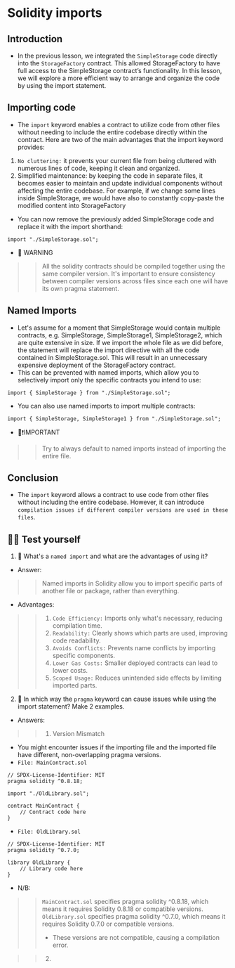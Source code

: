 # Solidity imports

## Introduction
- In the previous lesson, we integrated the `SimpleStorage` code directly into the `StorageFactory` contract. This allowed StorageFactory to have full access to the SimpleStorage contract’s functionality. In this lesson, we will explore a more efficient way to arrange and organize the code by using the import statement.

## Importing code
- The `import` keyword enables a contract to utilize code from other files without needing to include the entire codebase directly within the contract. Here are two of the main advantages that the import keyword provides:
1. `No cluttering:` it prevents your current file from being cluttered with numerous lines of code, keeping it clean and organized.
2. Simplified maintenance: by keeping the code in separate files, it becomes easier to maintain and update individual components without affecting the entire codebase. For example, if we change some lines inside SimpleStorage, we would have also to constantly copy-paste the modified content into StorageFactory

- You can now remove the previously added SimpleStorage code and replace it with the import shorthand:

```
import "./SimpleStorage.sol";
```

- 🚧 WARNING
>> All the solidity contracts should be compiled together using the same compiler version. It's important to ensure consistency between compiler versions across files since each one will have its own pragma statement.

## Named Imports
- Let's assume for a moment that SimpleStorage would contain multiple contracts, e.g. SimpleStorage, SimpleStorage1, SimpleStorage2, which are quite extensive in size. If we import the whole file as we did before, the statement will replace the import directive with all the code contained in SimpleStorage.sol. This will result in an unnecessary expensive deployment of the StorageFactory contract.
- This can be prevented with named imports, which allow you to selectively import only the specific contracts you intend to use:

```
import { SimpleStorage } from "./SimpleStorage.sol";
```

- You can also use named imports to import multiple contracts:

```
import { SimpleStorage, SimpleStorage1 } from "./SimpleStorage.sol";
```

- 👀❗IMPORTANT
>> Try to always default to named imports instead of importing the entire file.

## Conclusion
- The `import` keyword allows a contract to use code from other files without including the entire codebase. However, it can introduce `compilation issues if different compiler versions are used in these files`.

## 🧑‍💻 Test yourself
1. 📕 What's a `named import` and what are the advantages of using it?
- Answer:

>> Named imports in Solidity allow you to import specific parts of another file or package, rather than everything.

- Advantages:

>> 1. `Code Efficiency:` Imports only what's necessary, reducing compilation time.
>> 2. `Readability:` Clearly shows which parts are used, improving code readability.
>> 3. `Avoids Conflicts:` Prevents name conflicts by importing specific components.
>> 4. `Lower Gas Costs:` Smaller deployed contracts can lead to lower costs.
>> 5. `Scoped Usage:` Reduces unintended side effects by limiting imported parts.

2. 📕 In which way the `pragma` keyword can cause issues while using the import statement? Make 2 examples.
- Answers:

>> 1. Version Mismatch

- You might encounter issues if the importing file and the imported file have different, non-overlapping pragma versions.
- `File: MainContract.sol`

```
// SPDX-License-Identifier: MIT
pragma solidity ^0.8.18;

import "./OldLibrary.sol";

contract MainContract {
    // Contract code here
}
```

- `File: OldLibrary.sol`

```
// SPDX-License-Identifier: MIT
pragma solidity ^0.7.0;

library OldLibrary {
    // Library code here
}
```

- N/B: 

>> `MainContract.sol` specifies pragma solidity ^0.8.18, which means it requires Solidity 0.8.18 or compatible versions.
>> `OldLibrary.sol` specifies pragma solidity ^0.7.0, which means it requires Solidity 0.7.0 or compatible versions.
>> - These versions are not compatible, causing a compilation error.


>> 2. 